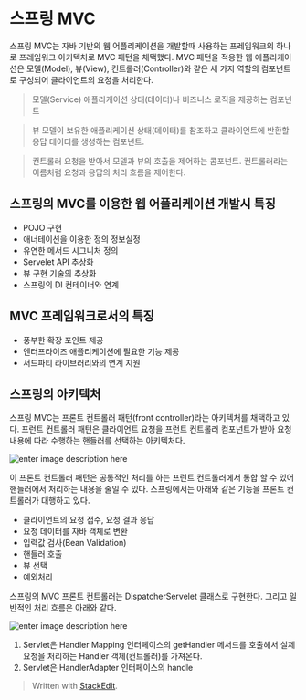 # 스프링 MVC

스프링 MVC는 자바 기반의 웹 어플리케이션을 개발할때 사용하는 프레임워크의 하나로 프레임워크 아키텍처로 MVC 패턴을 채택했다. MVC 패턴을 적용한 웹 애플리케이션은 모델(Model), 뷰(View), 컨트롤러(Controller)와 같은 세 가지 역할의 컴포넌트로 구성되어 클라이언트의 요청을 처리한다. 

>모델(Service)
>애플리케이션 상태(데이터)나 비즈니스 로직을 제공하는 컴포넌트

>뷰
>모델이 보유한 애플리케이션 상태(데이터)를 참조하고 클라이언트에 반환할 응답 데이터를 생성하는 컴포넌트.

>컨트롤러
>요청을 받아서 모델과 뷰의 호출을 제어하는 콤포넌트. 컨트롤러라는 이름처럼 요청과 응답의 처리 흐름을 제어한다. 

## 스프링의 MVC를 이용한 웹 어플리케이션 개발시 특징 

* POJO 구현
* 애너테이션을 이용한 정의 정보실정
* 유연한 메서드 시그니처 정의
* Servelet API 추상화
* 뷰 구현 기술의 추상화
* 스프링의 DI 컨테이너와 연계

## MVC 프레임워크로서의 특징

* 풍부한 확장 포인트 제공
* 엔터프라이즈 애플리케이션에 필요한 기능 제공
* 서드파티 라이브러리와의 연계 지원

## 스프링의 아키텍처

스프링 MVC는 프론트 컨트롤러 패턴(front controller)라는 아키텍처를 채택하고 있다. 프런트 컨트롤러 패턴은 클라이언트 요청을 프런트 컨트롤러 컴포넌트가 받아 요청 내용에 따라 수행하는 핸들러를 선택하는 아키텍처다. 

![enter image description here](https://www.tutorialspoint.com/design_pattern/images/frontcontroller_pattern_uml_diagram.jpg)

이 프론트 컨트롤러 패턴은 공통적인 처리를 하는 프런트 컨트롤러에서 통합 할 수 있어 핸들러에서 처리하는 내용을 줄일 수 있다. 스프링에서는 아래와 같은 기능을 프론트 컨트롤러가 대행하고 있다. 

* 클라이언트의 요청 접수, 요청 결과 응답
* 요청 데이터를 자바 객체로 변환
* 입력값 검사(Bean Validation)
* 핸들러 호출
* 뷰 선택
* 예외처리

스프링의 MVC 프론트 컨트롤러는 DispatcherServelet 클래스로 구현한다. 그리고 일반적인 처리 흐름은 아래와 같다. 

![enter image description here](https://howtodoinjava.com/wp-content/uploads/2015/02/Spring-dispatcher-servlet.png)

1. Servlet은 Handler Mapping 인터페이스의 getHandler 메서드를 호출해서 실제 요청을 처리하는 Handler 객체(컨트롤러)를 가져온다. 
2. Servlet은 HandlerAdapter 인터페이스의 handle 



> Written with [StackEdit](https://stackedit.io/).
<!--stackedit_data:
eyJoaXN0b3J5IjpbNTQxNTQ1ODgsLTMzNTQwNjM1NSwtOTQ5Nz
gxODc3LDE4Mzc5Nzg4MDMsMTMyOTQzMzIzMiwtMjA3MTIzNTgx
XX0=
-->